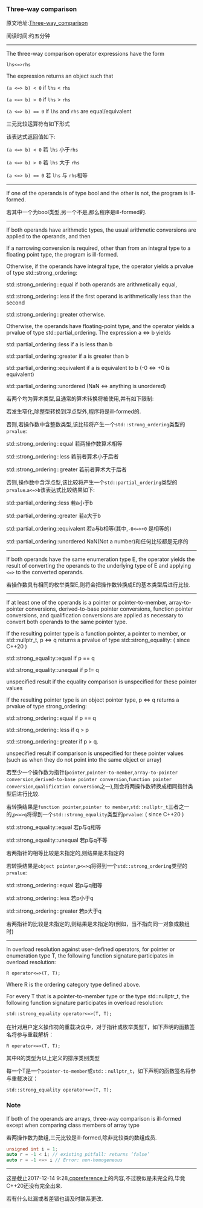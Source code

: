 ### Three-way comparison

原文地址:[Three-way_comparison](http://en.cppreference.com/w/cpp/language/operator_comparison#Three-way_comparison)

阅读时间:约五分钟

---

The three-way comparison operator expressions have the form

`lhs<=>rhs`

The expression returns an object such that

`(a <=> b) < 0` if `lhs` < `rhs`

`(a <=> b) > 0` if `lhs` > `rhs`

`(a <=> b) == 0` if `lhs` and `rhs` are equal/equivalent

三元比较运算符有如下形式

该表达式返回值如下:

`(a <=> b) < 0`  若 `lhs` 小于`rhs`

`(a <=> b) > 0`  若 `lhs` 大于 `rhs`

`(a <=> b) == 0` 若 `lhs` 与 `rhs`相等

---

If one of the operands is of type bool and the other is not, the program is ill-formed.

若其中一个为bool类型,另一个不是,那么程序是ill-formed的.

---

If both operands have arithmetic types, the usual arithmetic conversions are applied to the operands, and then

If a narrowing conversion is required, other than from an integral type to a floating point type, the program is ill-formed.

Otherwise, if the operands have integral type, the operator yields a prvalue of type std::strong_ordering:

   std::strong_ordering::equal if both operands are arithmetically equal,

   std::strong_ordering::less if the first operand is arithmetically less than the second

   std::strong_ordering::greater otherwise.

        

 Otherwise, the operands have floating-point type, and the operator yields a prvalue of type std::partial_ordering. The expression a <=> b yields

std::partial_ordering::less if a is less than b       

 std::partial_ordering::greater if a is greater than b

std::partial_ordering::equivalent if a is equivalent to b (-0 <=> +0 is equivalent)
        
std::partial_ordering::unordered (NaN <=> anything is unordered)
    
若两个均为算术类型,且通常的算术转换将被使用,并有如下限制:

若发生窄化,除整型转换到浮点型外,程序将是ill-formed的.

否则,若操作数中含整数类型,该比较将产生一个`std::strong_ordering`类型的`prvalue`:

 std::strong_ordering::equal 若两操作数算术相等

 std::strong_ordering::less  若前者算术小于后者

 std::strong_ordering::greater   若前者算术大于后者

否则,操作数中含浮点型,该比较将产生一个`std::partial_ordering`类型的`prvalue`.`a<=>b`该表达式比较结果如下:

std::partial_ordering::less 若a小于b

std::partial_ordering::greater  若a大于b

std::partial_ordering::equivalent   若a与b相等(其中,`-0<=>+0` 是相等的)

std::partial_ordering::unordered   NaN(Not a number)和任何比较都是无序的

---

If both operands have the same enumeration type E, the operator yields the result of converting the operands to the underlying type of E and applying `<=>` to the converted operands.

若操作数具有相同的枚举类型E,则将会把操作数转换成E的基本类型后进行比较.

---

If at least one of the operands is a pointer or pointer-to-member, array-to-pointer conversions, derived-to-base pointer conversions, function pointer conversions, and qualification conversions are applied as necessary to convert both operands to the same pointer type.


If the resulting pointer type is a function pointer, a pointer to member, or std::nullptr_t, p <=> q returns a prvalue of type std::strong_equality:  ( since C++20 )

std::strong_equality::equal if p == q

std::strong_equality::unequal if p != q

unspecified result if the equality comparison is unspecified for these pointer values

If the resulting pointer type is an object pointer type, p <=> q returns a prvalue of type strong_ordering:

std::strong_ordering::equal if p == q

std::strong_ordering::less if q > p

std::strong_ordering::greater if p > q.

unspecified result if comparison is unspecified for these pointer values (such as when they do not point into the same object or array)

若至少一个操作数为指针(`pointer`,`pointer-to-member`,`array-to-pointer conversion`,`derived-to-base pointer conversion`,`function pointer conversion`,`qualification conversion`之一),则会将两操作数转换成相同指针类型后进行比较.

若转换结果是`function pointer`,`pointer to member`,`std::nullptr_t`三者之一的,`p<=>q`将得到一个`std::strong_equality`类型的`prvalue`: ( since C++20 )

 std::strong_equality::equal 若p与q相等

 std::strong_equality::unequal  若p与q不等

 若两指针的相等比较是未指定的,则结果是未指定的

若转换结果是`object pointer`,`p<=>q`将得到一个`std::strong_ordering`类型的`prvalue`:

std::strong_ordering::equal 若p与q相等

std::strong_ordering::less 若p小于q

std::strong_ordering::greater 若p大于q

若两指针的比较是未指定的,则结果是未指定的(例如，当不指向同一对象或数组时)

---

In overload resolution against user-defined operators, for pointer or enumeration type T, the following function signature participates in overload resolution:

`R operator<=>(T, T);`

Where R is the ordering category type defined above.

For every T that is a pointer-to-member type or the type std::nullptr_t, the following function signature participates in overload resolution:

`std::strong_equality operator<=>(T, T);`
<br/>
<br/>
在针对用户定义操作符的重载决议中，对于指针或枚举类型T，如下声明的函数签名将参与重载解析：

`R operator<=>(T, T);`

其中R的类型为以上定义的排序类别类型

每一个T是一个`pointer-to-member`或`std:：nullptr_t`，如下声明的函数签名将参与重载决议：

`std::strong_equality operator<=>(T, T);`

### Note

If both of the operands are arrays, three-way comparison is ill-formed except when comparing class members of array type

若两操作数为数组,三元比较是ill-formed,除非比较类的数组成员.


```c++
unsigned int i = 1;
auto r = -1 < i; // existing pitfall: returns ‘false’
auto r = -1 <=> i // Error: non-homogeneous
```

---

这是截止2017-12-14 9:28,[cppreference](http://en.cppreference.com/w/cpp/language/operator_comparison#Three-way_comparison)上的内容,不过貌似是未完全的,毕竟C++20还没有完全出来.

若有什么纰漏或者差错也请及时联系更改.
